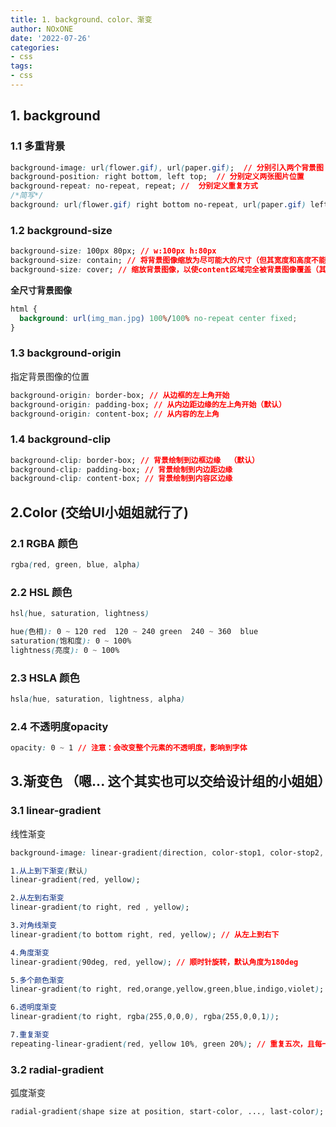 ```yaml
---
title: 1. background、color、渐变
author: NOxONE
date: '2022-07-26'
categories:
- css
tags:
- css
---
```


## 1. background
### 1.1 多重背景
```css
background-image: url(flower.gif), url(paper.gif);  // 分别引入两个背景图
background-position: right bottom, left top;  // 分别定义两张图片位置
background-repeat: no-repeat, repeat; //  分别定义重复方式
/*简写*/
background: url(flower.gif) right bottom no-repeat, url(paper.gif) left top repeat;
```
### 1.2 background-size
```css
background-size: 100px 80px; // w:100px h:80px
background-size: contain; // 将背景图像缩放为尽可能大的尺寸（但其宽度和高度不能超出content区域）
background-size: cover; // 缩放背景图像，以使content区域完全被背景图像覆盖（其宽度和高度均等于或超过内容区域）
```
**全尺寸背景图像**
```css
html {
  background: url(img_man.jpg) 100%/100% no-repeat center fixed; 
}
```
### 1.3 background-origin
指定背景图像的位置
```css
background-origin: border-box; // 从边框的左上角开始
background-origin: padding-box; // 从内边距边缘的左上角开始（默认）
background-origin: content-box; // 从内容的左上角
```
### 1.4 background-clip
```css
background-clip: border-box; // 背景绘制到边框边缘  （默认）
background-clip: padding-box; // 背景绘制到内边距边缘
background-clip: content-box; // 背景绘制到内容区边缘
```
## 2.Color  (交给UI小姐姐就行了)
### 2.1 RGBA 颜色
```css
rgba(red, green, blue, alpha)
```
### 2.2 HSL 颜色
```css
hsl(hue, saturation, lightness)

hue(色相): 0 ~ 120 red  120 ~ 240 green  240 ~ 360  blue
saturation(饱和度): 0 ~ 100% 
lightness(亮度): 0 ~ 100%
```
###  2.3 HSLA 颜色
```css
hsla(hue, saturation, lightness, alpha)
```
### 2.4 不透明度opacity 
```css
opacity: 0 ~ 1 // 注意：会改变整个元素的不透明度，影响到字体
```
## 3.渐变色 （嗯...  这个其实也可以交给设计组的小姐姐）
### 3.1 linear-gradient
线性渐变
```css
background-image: linear-gradient(direction, color-stop1, color-stop2, ...);

1.从上到下渐变(默认)
linear-gradient(red, yellow);

2.从左到右渐变
linear-gradient(to right, red , yellow);

3.对角线渐变
linear-gradient(to bottom right, red, yellow); // 从左上到右下

4.角度渐变
linear-gradient(90deg, red, yellow); // 顺时针旋转，默认角度为180deg

5.多个颜色渐变
linear-gradient(to right, red,orange,yellow,green,blue,indigo,violet); 

6.透明度渐变
linear-gradient(to right, rgba(255,0,0,0), rgba(255,0,0,1));

7.重复渐变
repeating-linear-gradient(red, yellow 10%, green 20%); // 重复五次，且每一次三种颜色平分渐变
```
### 3.2 radial-gradient
弧度渐变
```css
radial-gradient(shape size at position, start-color, ..., last-color);
```